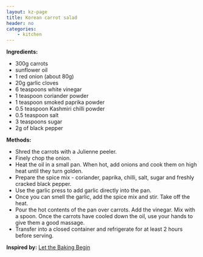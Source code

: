 ```yaml
---
layout: kz-page
title: Korean carrot salad
header: no
categories:
    - kitchen
---
```


**Ingredients:**

* 300g carrots
* sunflower oil
* 1 red onion (about 80g)
* 20g garlic cloves
* 6 teaspoons white vinegar
<nbsp></nbsp>
* 1 teaspoon coriander powder
* 1 teaspoon smoked paprika powder
* 0.5 teaspoon Kashmiri chilli powder
* 0.5 teaspoon salt
* 3 teaspoons sugar
* 2g of black pepper



**Methods:**
* Shred the carrots with a Julienne peeler.
* Finely chop the onion.
* Heat the oil in a small pan. When hot, add onions and cook them on high heat until they turn golden.
* Prepare the spice mix - coriander, paprika, chilli, salt, sugar and freshly cracked black pepper.
* Use the garlic press to add garlic directly into the pan.
* Once you can smell the garlic, add the spice mix and stir. Take off the heat.
* Pour the hot contents of the pan over carrots. Add the vinegar. Mix with a spoon. Once the carrots have cooled down the oil, use your hands to give them a good massage. 
* Transfer into a closed container and refrigerate for at least 2 hours before serving. 

**Inspired by:** [Let the Baking Begin](https://letthebakingbegin.com/spicy-korean-carrots/)
